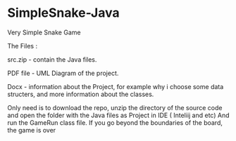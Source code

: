 # SimpleSnake-Java
Very Simple Snake Game

The Files : 

src.zip - contain the Java files. 

PDF file - UML Diagram of the project. 

Docx - information about the Project, for example why i choose some data structers, and more information about the classes.


Only need is to download the repo, unzip the directory of the source code and  open the folder with the Java files as Project in IDE ( Inteliij and etc) And run the GameRun class file. 
If you go beyond the boundaries of the board, the game is over


